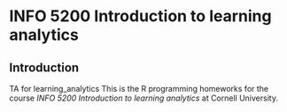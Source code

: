 # INFO 5200 Introduction to learning analytics
## Introduction
TA for learning_analytics
This is the R programming homeworks for the course *INFO 5200 Introduction to learning analytics* at Cornell University.
